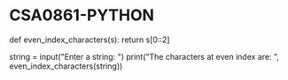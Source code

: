 # CSA0861-PYTHON
def even_index_characters(s):
    return s[0::2]

string = input("Enter a string: ")
print("The characters at even index are: ", even_index_characters(string))
